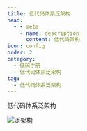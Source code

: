 ```yaml
---
title: 低代码体系泛架构
head:
  - - meta
    - name: description
      content: 低代码架构
icon: config
order: 2
category:
  - 低码手册
  - 低代码体系泛架构
tag:
  - 低代码体系泛架构
---
```


低代码体系泛架构

<img src="https://oss.uuyang.cn/confluence/%E6%B3%9B%E6%9E%B6%E6%9E%84.png" class="pan-architecture" title="泛架构"/>